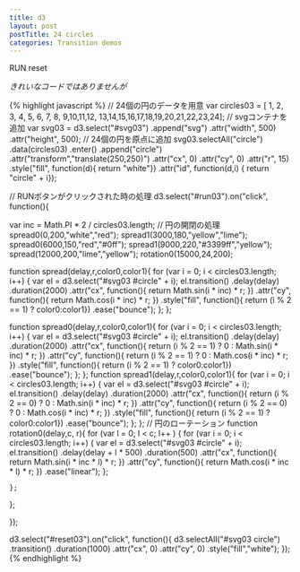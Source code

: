 ```yaml
---
title: d3
layout: post
postTitle: 24 circles  
categories: Transition demos
---
```


<div id="svg03"></div>
<span id="run03" class="btn btn-info">RUN</span>
<span id="reset03" class="btn btn-info">reset</span>

*きれいなコードではありませんが*

{% highlight javascript %}
// 24個の円のデータを用意
var circles03 = [ 1, 2, 3, 4, 5, 6, 7, 8, 9,10,11,12,
                 13,14,15,16,17,18,19,20,21,22,23,24];
// svgコンテナを追加
var svg03 =  d3.select("#svg03")
               .append("svg")
               .attr("width", 500)
               .attr("height", 500);
// 24個の円を原点に追加
svg03.selectAll("circle")
     .data(circles03)
     .enter()
     .append("circle")
     .attr("transform","translate(250,250)")
     .attr("cx", 0)
     .attr("cy", 0)
     .attr("r", 15)
     .style("fill", function(d){ return "white"})
     .attr("id", function(d,i) { return "circle" + i});

// RUNボタンがクリックされた時の処理
d3.select("#run03").on("click", function(){

  var inc = Math.PI * 2 / circles03.length;
  // 円の開閉の処理
  spread0(0,200,"white","red");
  spread1(3000,180,"yellow","lime");
  spread0(6000,150,"red","#0ff");
  spread1(9000,220,"#3399ff","yellow");
  spread(12000,200,"lime","yellow");
  rotation0(15000,24,200);

  function spread(delay,r,color0,color1){
    for (var i = 0; i < circles03.length; i++) {
      var el = d3.select("#svg03 #circle" + i);
      el.transition()
        .delay(delay)
        .duration(2000)
        .attr("cx", function(){
           return Math.sin(i * inc) * r; 
        })
        .attr("cy", function(){
           return Math.cos(i * inc) * r;
        })
        .style("fill", function(){ 
           return (i % 2 == 1) ? color0:color1})
        .ease("bounce");
    }; 
  };

  function spread0(delay,r,color0,color1){
    for (var i = 0; i < circles03.length; i++) {
      var el = d3.select("#svg03 #circle" + i);
      el.transition()
        .delay(delay)
        .duration(2000)
        .attr("cx", function(){
           return (i % 2 == 1) ? 0 : Math.sin(i * inc) * r; 
        })
        .attr("cy", function(){
           return (i % 2 == 1) ? 0 : Math.cos(i * inc) * r;
        })
        .style("fill", function(){ 
           return (i % 2 == 1) ? color0:color1})
        .ease("bounce");
    }; 
  };
  function spread1(delay,r,color0,color1){
    for (var i = 0; i < circles03.length; i++) {
      var el = d3.select("#svg03 #circle" + i);
      el.transition()
        .delay(delay)
        .duration(2000)
        .attr("cx", function(){
           return (i % 2 == 0) ? 0 : Math.sin(i * inc) * r; 
        })
        .attr("cy", function(){
           return (i % 2 == 0) ? 0 : Math.cos(i * inc) * r;
        })
        .style("fill", function(){ 
           return (i % 2 == 1) ? color0:color1})
      .ease("bounce");
    }; 
  };
  // 円のローテーション
  function rotation0(delay,c, r){
    for (var l = 0; l < c; l++ ) {
      for (var i = 0; i < circles03.length; i++) {
        var el = d3.select("#svg03 #circle" + i);
        el.transition()
          .delay(delay + l * 500)
          .duration(500)
          .attr("cx", function(){
             return Math.sin(i * inc * l) * r; 
          })
          .attr("cy", function(){
             return Math.cos(i * inc * l) * r;
          })
          .ease("linear");
      }; 
    
    };
  };

});

d3.select("#reset03").on("click", function(){
  d3.selectAll("#svg03 circle")
     .transition()
     .duration(1000)
     .attr("cx", 0)
     .attr("cy", 0)
     .style("fill","white");
});
{% endhighlight %}
<script src="http://d3js.org/d3.v3.min.js"></script>
<script type="text/javascript">

var circles03 = [ 1, 2, 3, 4, 5, 6, 7, 8, 9,10,11,12,
                 13,14,15,16,17,18,19,20,21,22,23,24];

var svg03 =  d3.select("#svg03")
               .append("svg")
               .attr("width", 500)
               .attr("height", 500);

svg03.selectAll("circle")
     .data(circles03)
     .enter()
     .append("circle")
     .attr("transform","translate(250,250)")
     .attr("cx", 0)
     .attr("cy", 0)
     .attr("r", 15)
     .style("fill", function(d){ return "white"})
     .attr("id", function(d,i) { return "circle" + i});

d3.select("#run03").on("click", function(){

  var inc = Math.PI * 2 / circles03.length;

  spread0(0,200,"white","red");
  spread1(3000,180,"yellow","lime");
  spread0(6000,150,"red","#0ff");
  spread1(9000,220,"#3399ff","yellow");
  spread(12000,200,"lime","yellow");
  rotation0(15000,24,200);

  function spread(delay,r,color0,color1){
    for (var i = 0; i < circles03.length; i++) {
      var el = d3.select("#svg03 #circle" + i);
      el.transition()
        .delay(delay)
        .duration(2000)
        .attr("cx", function(){
           return Math.sin(i * inc) * r; 
        })
        .attr("cy", function(){
           return Math.cos(i * inc) * r;
        })
        .style("fill", function(){ 
           return (i % 2 == 1) ? color0:color1})
        .ease("bounce");
    }; 
  };

  function spread0(delay,r,color0,color1){
    for (var i = 0; i < circles03.length; i++) {
      var el = d3.select("#svg03 #circle" + i);
      el.transition()
        .delay(delay)
        .duration(2000)
        .attr("cx", function(){
           return (i % 2 == 1) ? 0 : Math.sin(i * inc) * r; 
        })
        .attr("cy", function(){
           return (i % 2 == 1) ? 0 : Math.cos(i * inc) * r;
        })
        .style("fill", function(){ 
           return (i % 2 == 1) ? color0:color1})
        .ease("bounce");
    }; 
  };
  function spread1(delay,r,color0,color1){
    for (var i = 0; i < circles03.length; i++) {
      var el = d3.select("#svg03 #circle" + i);
      el.transition()
        .delay(delay)
        .duration(2000)
        .attr("cx", function(){
           return (i % 2 == 0) ? 0 : Math.sin(i * inc) * r; 
        })
        .attr("cy", function(){
           return (i % 2 == 0) ? 0 : Math.cos(i * inc) * r;
        })
        .style("fill", function(){ 
           return (i % 2 == 1) ? color0:color1})
      .ease("bounce");
    }; 
  };
  function rotation0(delay,c, r){
    for (var l = 0; l < c; l++ ) {
      for (var i = 0; i < circles03.length; i++) {
        var el = d3.select("#svg03 #circle" + i);
        el.transition()
          .delay(delay + l * 500)
          .duration(500)
          .attr("cx", function(){
             return Math.sin(i * inc * l) * r; 
          })
          .attr("cy", function(){
             return Math.cos(i * inc * l) * r;
          })
          .ease("linear");
      }; 
    
    };
  };

});

d3.select("#reset03").on("click", function(){
  d3.selectAll("#svg03 circle")
     .transition()
     .duration(1000)
     .attr("cx", 0)
     .attr("cy", 0)
     .style("fill","white");
});

</script>
